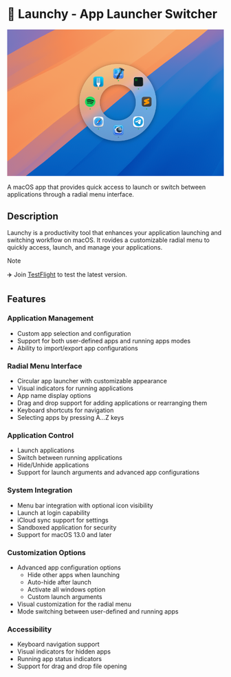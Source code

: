 # 🔘 Launchy - App Launcher Switcher

![Launchy](./Assets/app.png)

A macOS app that provides quick access to launch or switch between applications through a radial menu interface.

## Description
Launchy is a productivity tool that enhances your application launching and switching workflow on macOS. It rovides a customizable radial menu to quickly access, launch, and manage your applications.

> [!NOTE]  
> ✈️ Join [TestFlight](https://testflight.apple.com/join/hpa9Wzbd) to test the latest version.

## Features

### Application Management
- Custom app selection and configuration
- Support for both user-defined apps and running apps modes
- Ability to import/export app configurations

### Radial Menu Interface
- Circular app launcher with customizable appearance
- Visual indicators for running applications
- App name display options
- Drag and drop support for adding applications or rearranging them
- Keyboard shortcuts for navigation
- Selecting apps by pressing A...Z keys

### Application Control
- Launch applications
- Switch between running applications
- Hide/Unhide applications
- Support for launch arguments and advanced app configurations

### System Integration
- Menu bar integration with optional icon visibility
- Launch at login capability
- iCloud sync support for settings
- Sandboxed application for security
- Support for macOS 13.0 and later

### Customization Options
- Advanced app configuration options
  - Hide other apps when launching
  - Auto-hide after launch
  - Activate all windows option
  - Custom launch arguments
- Visual customization for the radial menu
- Mode switching between user-defined and running apps

### Accessibility
- Keyboard navigation support
- Visual indicators for hidden apps
- Running app status indicators
- Support for drag and drop file opening
